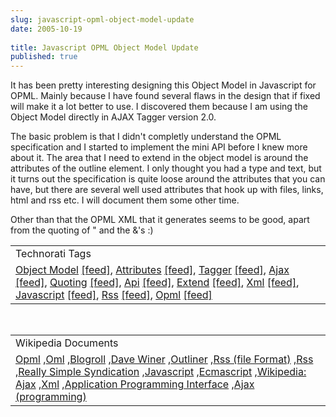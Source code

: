 ```yaml
---
slug: javascript-opml-object-model-update
date: 2005-10-19
 
title: Javascript OPML Object Model Update
published: true
---
```

It has been pretty interesting designing this Object Model in Javascript for OPML.  Mainly because I have found several flaws in the design that if fixed will make it a lot better to use.  I discovered them because I am using the Object Model directly in AJAX Tagger version 2.0.<p />The basic problem is that I didn't completly understand the OPML specification and I started to implement the mini API before I knew more about it.  The area that I need to extend in the object model is around the attributes of the outline element.  I only thought you had a type and text, but it turns out the specification is quite loose around the attributes that you can have, but there are several well used attributes that hook up with files, links, html and rss etc.  I will document them some other time.<p />Other than that the OPML XML that it generates seems to be good, apart from the quoting of " and the &amp;'s :)<p /><table class="TechnoratiHead TagHeader">
<tr><td>Technorati Tags</td></tr>
<tr class="Technorati"><td>
<a href="http://www.technorati.com/tag/Object%20Model" class="Tag" rel="tag">Object Model</a> <a href="http://feeds.technorati.com/feed/posts/tag/Object%20Model" class="Tag">[feed]</a>, <a href="http://www.technorati.com/tag/Attributes" class="Tag" rel="tag">Attributes</a> <a href="http://feeds.technorati.com/feed/posts/tag/Attributes" class="Tag">[feed]</a>, <a href="http://www.technorati.com/tag/Tagger" class="Tag" rel="tag">Tagger</a> <a href="http://feeds.technorati.com/feed/posts/tag/Tagger" class="Tag">[feed]</a>, <a href="http://www.technorati.com/tag/Ajax" class="Tag" rel="tag">Ajax</a> <a href="http://feeds.technorati.com/feed/posts/tag/Ajax" class="Tag">[feed]</a>, <a href="http://www.technorati.com/tag/Quoting" class="Tag" rel="tag">Quoting</a> <a href="http://feeds.technorati.com/feed/posts/tag/Quoting" class="Tag">[feed]</a>, <a href="http://www.technorati.com/tag/Api" class="Tag" rel="tag">Api</a> <a href="http://feeds.technorati.com/feed/posts/tag/Api" class="Tag">[feed]</a>, <a href="http://www.technorati.com/tag/Extend" class="Tag" rel="tag">Extend</a> <a href="http://feeds.technorati.com/feed/posts/tag/Extend" class="Tag">[feed]</a>, <a href="http://www.technorati.com/tag/Xml" class="Tag" rel="tag">Xml</a> <a href="http://feeds.technorati.com/feed/posts/tag/Xml" class="Tag">[feed]</a>, <a href="http://www.technorati.com/tag/Javascript" class="Tag" rel="tag">Javascript</a> <a href="http://feeds.technorati.com/feed/posts/tag/Javascript" class="Tag">[feed]</a>, <a href="http://www.technorati.com/tag/Rss" class="Tag" rel="tag">Rss</a> <a href="http://feeds.technorati.com/feed/posts/tag/Rss" class="Tag">[feed]</a>, <a href="http://www.technorati.com/tag/Opml" class="Tag" rel="tag">Opml</a> <a href="http://feeds.technorati.com/feed/posts/tag/Opml" class="Tag">[feed]</a>
</td></tr>
</table><br /><table class="TechnoratiHead TagHeader">
<tr><td>Wikipedia Documents</td></tr>
<tr class="Technorati"><td>
<a href="http://en.wikipedia.org/wiki/OPML">Opml</a> ,<a href="http://en.wikipedia.org/wiki/OML">Oml</a> ,<a href="http://en.wikipedia.org/wiki/Blogroll">Blogroll</a> ,<a href="http://en.wikipedia.org/wiki/Dave_Winer">Dave Winer</a> ,<a href="http://en.wikipedia.org/wiki/Outliner">Outliner</a> ,<a href="http://en.wikipedia.org/wiki/RSS_(protocol)">Rss (file Format)</a> ,<a href="http://en.wikipedia.org/wiki/RSS">Rss</a> ,<a href="http://en.wikipedia.org/wiki/Really_Simple_Syndication">Really Simple Syndication</a> ,<a href="http://en.wikipedia.org/wiki/JavaScript">Javascript</a> ,<a href="http://en.wikipedia.org/wiki/ECMAScript">Ecmascript</a> ,<a href="http://en.wikipedia.org/wiki/AJAX">Wikipedia: Ajax</a> ,<a href="http://en.wikipedia.org/wiki/XML">Xml</a> ,<a href="http://en.wikipedia.org/wiki/API">Application Programming Interface</a> ,<a href="http://en.wikipedia.org/wiki/Ajax_(programming)">Ajax (programming)</a>
</td></tr>
</table><div class="blogger-post-footer"><img class="posterous_download_image" src="https://blogger.googleusercontent.com/tracker/8109338-112976068184034786?l=www.kinlan.co.uk%2Findex.html" height="1" alt="" width="1" /></div>

